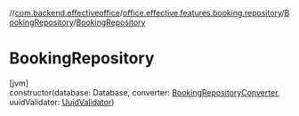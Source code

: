 //[com.backend.effectiveoffice](../../../index.md)/[office.effective.features.booking.repository](../index.md)/[BookingRepository](index.md)/[BookingRepository](-booking-repository.md)

# BookingRepository

[jvm]\
constructor(database: Database, converter: [BookingRepositoryConverter](../../office.effective.features.booking.converters/-booking-repository-converter/index.md), uuidValidator: [UuidValidator](../../office.effective.common.utils/-uuid-validator/index.md))
